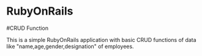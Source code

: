 # RubyOnRails

#CRUD Function

This is a simple RubyOnRails application with basic CRUD functions of data like "name,age,gender,designation" of employees.
